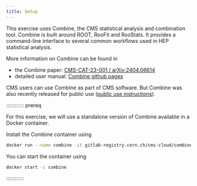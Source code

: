 ```yaml
---
title: Setup
---
```


This exercise uses Combine, the CMS statistical analysis and combination tool. 
Combine is built around ROOT, RooFit and RooStats. It provides a command-line interface to several common workflows used in HEP statistical analysis.  

More information on Combine can be found in 
* the Combine paper: [CMS-CAT-23-001 / arXiv:2404.06614](https://arxiv.org/abs/2404.06614)
* detailed user manual: [Combine github pages](https://cms-analysis.github.io/HiggsAnalysis-CombinedLimit/latest/)

CMS users can use Combine as part of CMS software. But Combine was also recently released for public use ([public use instructions](https://cms-analysis.github.io/HiggsAnalysis-CombinedLimit/latest/#oustide-of-cmssw-recommended-for-non-cms-users)).

:::::::::::: prereq

For this exercise, we will use a standalone version of Combine available in a Docker container.

Install the Combine container using

```bash
docker run --name combine -it gitlab-registry.cern.ch/cms-cloud/combine-standalone:v9.2.1
```

You can start the container using

```bash
docker start -i combine
```

::::::::::::





